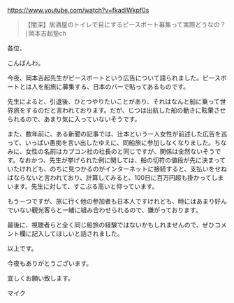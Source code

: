 https://www.youtube.com/watch?v=fkadlWkpf0s

> 【闇深】居酒屋のトイレで目にするピースボート募集って実際どうなの？│岡本吉起塾ch

各位、

こんばんわ。

今夜、岡本吉起先生がピースボートという広告について語られました。ピースボートとは人を船旅に募集する、日本のバーで貼ってあるものです。

先生によると、引退後、ひとつやりたいことがあり、それはなんと船に乗って世界旅をするのだと言われております。だが、じつは出航した船の動きに眩暈させられるので、あまり気に入っていないそうです。

また、数年前に、ある新聞の記事では、辻本という一人女性が前述した広告を巡って、いっぱい愚痴を言い出したゆえに、同船旅に参加しなくなりました。ちなみに、女性の名前はカプコン社の社長のと同じですが、関係は全然ないそうです。なおかつ、先生が挙げられた例に関しては、船の切符の値段が先に決まっていたけれども、のちに見つかるのがインターネットに接続すると、支払いをせねばならないと言われており、計算してみると、100日に百万円超も掛かってしまいます。先生に対して、すこぶる高いと仰っています。

もう一つですが、旅に行く他の参加者も日本人ですけれども、時にはあまり好んでいない観光客らと一緒に組み合わせられるので、嫌がっております。

最後に、視聴者らと全く同じ船旅の経験ではないかもしれませんので、ぜひコメント欄に記入してほしいと話されました。

以上です。

今夜もありがとうございます。

宜しくお願い致します。

マイク
